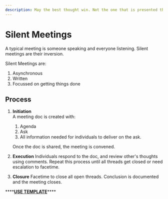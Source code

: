 ```yaml
---
description: May the best thought win. Not the one that is presented the loudest.
---
```


# Silent Meetings

A typical meeting is someone speaking and everyone listening. Silent meetings are their inversion.

Silent Meetings are:

1. Asynchronous 
2. Written
3. Focussed on getting things done

## Process

1. **Initiation**  
   A meeting doc is created with:

   1. Agenda
   2. Ask
   3. All information needed for individuals to deliver on the ask. 

   Once the doc is shared, the meeting is convened.

2. **Execution** Individuals respond to the doc, and review other's thoughts using comments. Repeat this process until all threads get closed or need escalation to facetime.
3. **Closure** Facetime to close all open threads. Conclusion is documented and the meeting closes. 

\*\*\*\*[**USE TEMPLATE**](https://docs.google.com/document/d/1xQ7HPistlclpxSmEyAzej15a7DeXbHjYUZEjg_EtSDc/edit?via_commande=true)\*\*\*\*

